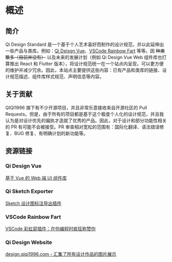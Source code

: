 # 概述

## 简介

Qi Design Standard 是一个基于个人艺术喜好而制作的设计规范，并以此延伸出一些产品与类库。例如：[Qi Deisgn Vue](https://qiqi-1996.github.io/qi-design-vue)、[VSCode Rainbow Fart](https://saekiraku.github.io/vscode-rainbow-fart) 等等。因 ~~种类繁多（目前并没有）~~ 以及未来的发展计划（例如 Qi Design Vue Web 组件库也打算推出 React 和 Flutter 版本），将设计规范统一在一个站点内呈现，可以更方便的维护并减少冗余。因此，本站点主要提供这些内容：已有产品和类库的链接、设计规范描述、组件库样式规范、声明信息等内容。

## 关于贡献

QIQI1996 旗下有不少开源项目，并且非常乐意接收来自开源社区的 Pull Requests。但是，由于所有的项目都是基于这个极度个人化的设计规范，并且我认为是对设计优先的偏执才造就了优秀的产品。因此，对于设计和部分功能性相关的 PR 有可能不会被接受。PR 审查相对宽松的范围有：国际化翻译、语法错误修复、BUG 修复、有明确计划的新功能等。

## 资源链接

### Qi Design Vue

[基于 Vue 的 Web 端 UI 组件库](https://qiqii-1996.github.io/qi-design-vue)

### Qi Sketch Exporter

[Sketch 设计图标注导出插件](https://qiqii-1996.github.io/qi-sketch-exporter)

### VSCode Rainbow Fart

[VSCode 彩虹屁插件：在你编程时疯狂称赞你](https://saekiraku.github.io/vscode-rainbow-fart)

### Qi Design Website

[design.qiqi1996.com - 汇集了所有设计作品的图片展示](https://design.qiqi1996.com)
